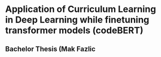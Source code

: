 # Application of Curriculum Learning in Deep Learning while finetuning transformer models (codeBERT)
## Bachelor Thesis (Mak Fazlic

